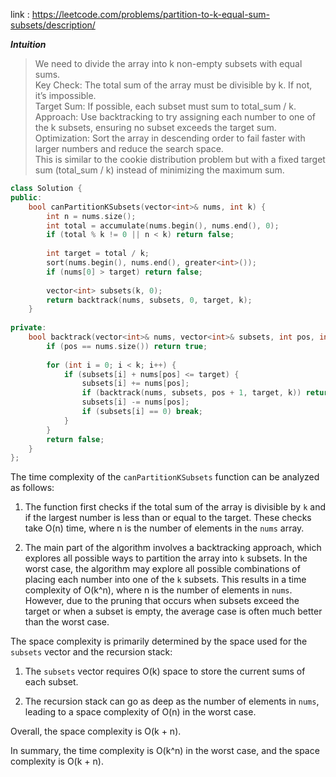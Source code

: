 link : https://leetcode.com/problems/partition-to-k-equal-sum-subsets/description/

***Intuition***   
> We need to divide the array into k non-empty subsets with equal sums.   
> Key Check: The total sum of the array must be divisible by k. If not, it’s impossible.   
> Target Sum: If possible, each subset must sum to total_sum / k.    
> Approach: Use backtracking to try assigning each number to one of the k subsets, ensuring no subset exceeds the target sum.    
> Optimization: Sort the array in descending order to fail faster with larger numbers and reduce the search space.    
> This is similar to the cookie distribution problem but with a fixed target sum (total_sum / k) instead of minimizing the maximum sum.     

```cpp
class Solution {
public:
    bool canPartitionKSubsets(vector<int>& nums, int k) {
        int n = nums.size();
        int total = accumulate(nums.begin(), nums.end(), 0);
        if (total % k != 0 || n < k) return false;
        
        int target = total / k;
        sort(nums.begin(), nums.end(), greater<int>());
        if (nums[0] > target) return false;
        
        vector<int> subsets(k, 0);
        return backtrack(nums, subsets, 0, target, k);
    }
    
private:
    bool backtrack(vector<int>& nums, vector<int>& subsets, int pos, int target, int k) {
        if (pos == nums.size()) return true;
        
        for (int i = 0; i < k; i++) {
            if (subsets[i] + nums[pos] <= target) {
                subsets[i] += nums[pos];
                if (backtrack(nums, subsets, pos + 1, target, k)) return true;
                subsets[i] -= nums[pos];
                if (subsets[i] == 0) break;
            }
        }
        return false;
    }
};
```

The time complexity of the `canPartitionKSubsets` function can be analyzed as follows:

1. The function first checks if the total sum of the array is divisible by `k` and if the largest number is less than or equal to the target. These checks take O(n) time, where n is the number of elements in the `nums` array.

2. The main part of the algorithm involves a backtracking approach, which explores all possible ways to partition the array into `k` subsets. In the worst case, the algorithm may explore all possible combinations of placing each number into one of the `k` subsets. This results in a time complexity of O(k^n), where n is the number of elements in `nums`. However, due to the pruning that occurs when subsets exceed the target or when a subset is empty, the average case is often much better than the worst case.

The space complexity is primarily determined by the space used for the `subsets` vector and the recursion stack:

1. The `subsets` vector requires O(k) space to store the current sums of each subset.

2. The recursion stack can go as deep as the number of elements in `nums`, leading to a space complexity of O(n) in the worst case.

Overall, the space complexity is O(k + n). 

In summary, the time complexity is O(k^n) in the worst case, and the space complexity is O(k + n).
